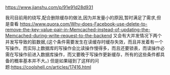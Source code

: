 https://www.jianshu.com/p/91e91d28d931

我司目前用的绕写,配合删除缓存的做法,因为并发量小的原因,暂时满足了需求,但是查看
https://www.quora.com/Why-does-Facebook-use-delete-to-remove-the-key-value-pair-in-Memcached-instead-of-updating-the-Memcached-during-write-request-to-the-backend
又会有大并发情况下两个并发写导致的脏数据,(这个条件需要发生在读缓存时缓存失效，而且并发着有一个写操作。而实际上数据库的写操作会比读操作慢得多，而且还要锁表，而读操作必需在写操作前进入数据库操作，而又要晚于写操作更新缓存，所有的这些条件都具备的概率基本并不大。)
但是如果碰到了这样的问题:https://coolshell.cn/articles/17416.html

